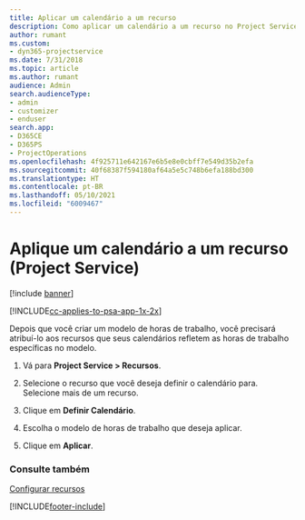 ```yaml
---
title: Aplicar um calendário a um recurso
description: Como aplicar um calendário a um recurso no Project Service
author: rumant
ms.custom:
- dyn365-projectservice
ms.date: 7/31/2018
ms.topic: article
ms.author: rumant
audience: Admin
search.audienceType:
- admin
- customizer
- enduser
search.app:
- D365CE
- D365PS
- ProjectOperations
ms.openlocfilehash: 4f925711e642167e6b5e8e0cbff7e549d35b2efa
ms.sourcegitcommit: 40f68387f594180af64a5e5c748b6efa188bd300
ms.translationtype: HT
ms.contentlocale: pt-BR
ms.lasthandoff: 05/10/2021
ms.locfileid: "6009467"
---
```

# <a name="apply-a-calendar-to-a-resource-project-service"></a>Aplique um calendário a um recurso (Project Service)

[!include [banner](../includes/psa-now-project-operations.md)]

[!INCLUDE[cc-applies-to-psa-app-1x-2x](../includes/cc-applies-to-psa-app-1x-2x.md)]

Depois que você criar um modelo de horas de trabalho, você precisará atribuí-lo aos recursos que seus calendários refletem as horas de trabalho específicas no modelo.  
  
1.  Vá para **Project Service > Recursos**.  
  
2.  Selecione o recurso que você deseja definir o calendário para. Selecione mais de um recurso.  
  
3.  Clique em **Definir Calendário**.  
  
4.  Escolha o modelo de horas de trabalho que deseja aplicar.  
  
5.  Clique em **Aplicar**.  
  
### <a name="see-also"></a>Consulte também  
 [Configurar recursos](../psa/set-up-resources.md)


[!INCLUDE[footer-include](../includes/footer-banner.md)]